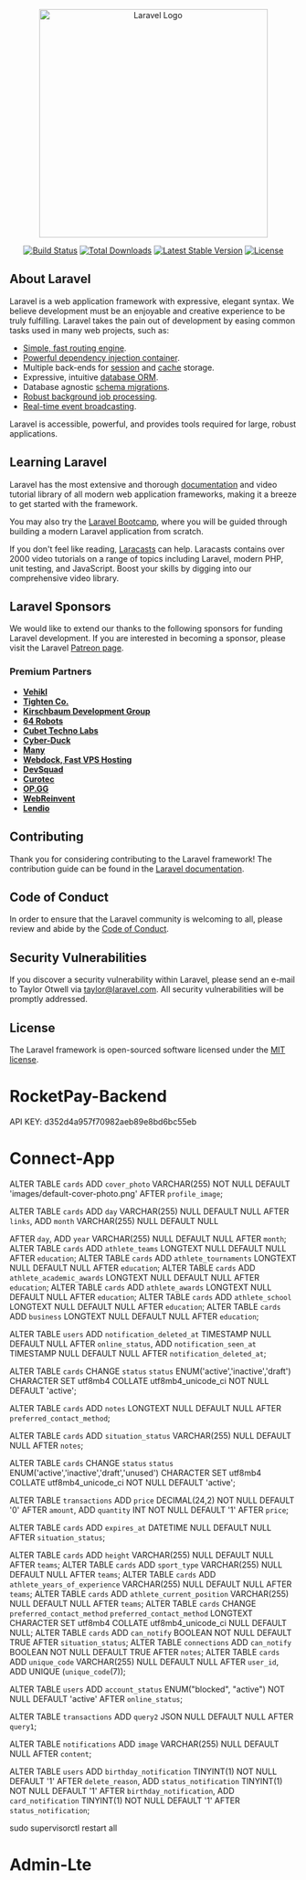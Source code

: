 <p align="center"><a href="https://laravel.com" target="_blank"><img src="https://raw.githubusercontent.com/laravel/art/master/logo-lockup/5%20SVG/2%20CMYK/1%20Full%20Color/laravel-logolockup-cmyk-red.svg" width="400" alt="Laravel Logo"></a></p>

<p align="center">
<a href="https://github.com/laravel/framework/actions"><img src="https://github.com/laravel/framework/workflows/tests/badge.svg" alt="Build Status"></a>
<a href="https://packagist.org/packages/laravel/framework"><img src="https://img.shields.io/packagist/dt/laravel/framework" alt="Total Downloads"></a>
<a href="https://packagist.org/packages/laravel/framework"><img src="https://img.shields.io/packagist/v/laravel/framework" alt="Latest Stable Version"></a>
<a href="https://packagist.org/packages/laravel/framework"><img src="https://img.shields.io/packagist/l/laravel/framework" alt="License"></a>
</p>

## About Laravel

Laravel is a web application framework with expressive, elegant syntax. We believe development must be an enjoyable and creative experience to be truly fulfilling. Laravel takes the pain out of development by easing common tasks used in many web projects, such as:

-   [Simple, fast routing engine](https://laravel.com/docs/routing).
-   [Powerful dependency injection container](https://laravel.com/docs/container).
-   Multiple back-ends for [session](https://laravel.com/docs/session) and [cache](https://laravel.com/docs/cache) storage.
-   Expressive, intuitive [database ORM](https://laravel.com/docs/eloquent).
-   Database agnostic [schema migrations](https://laravel.com/docs/migrations).
-   [Robust background job processing](https://laravel.com/docs/queues).
-   [Real-time event broadcasting](https://laravel.com/docs/broadcasting).

Laravel is accessible, powerful, and provides tools required for large, robust applications.

## Learning Laravel

Laravel has the most extensive and thorough [documentation](https://laravel.com/docs) and video tutorial library of all modern web application frameworks, making it a breeze to get started with the framework.

You may also try the [Laravel Bootcamp](https://bootcamp.laravel.com), where you will be guided through building a modern Laravel application from scratch.

If you don't feel like reading, [Laracasts](https://laracasts.com) can help. Laracasts contains over 2000 video tutorials on a range of topics including Laravel, modern PHP, unit testing, and JavaScript. Boost your skills by digging into our comprehensive video library.

## Laravel Sponsors

We would like to extend our thanks to the following sponsors for funding Laravel development. If you are interested in becoming a sponsor, please visit the Laravel [Patreon page](https://patreon.com/taylorotwell).

### Premium Partners

-   **[Vehikl](https://vehikl.com/)**
-   **[Tighten Co.](https://tighten.co)**
-   **[Kirschbaum Development Group](https://kirschbaumdevelopment.com)**
-   **[64 Robots](https://64robots.com)**
-   **[Cubet Techno Labs](https://cubettech.com)**
-   **[Cyber-Duck](https://cyber-duck.co.uk)**
-   **[Many](https://www.many.co.uk)**
-   **[Webdock, Fast VPS Hosting](https://www.webdock.io/en)**
-   **[DevSquad](https://devsquad.com)**
-   **[Curotec](https://www.curotec.com/services/technologies/laravel/)**
-   **[OP.GG](https://op.gg)**
-   **[WebReinvent](https://webreinvent.com/?utm_source=laravel&utm_medium=github&utm_campaign=patreon-sponsors)**
-   **[Lendio](https://lendio.com)**

## Contributing

Thank you for considering contributing to the Laravel framework! The contribution guide can be found in the [Laravel documentation](https://laravel.com/docs/contributions).

## Code of Conduct

In order to ensure that the Laravel community is welcoming to all, please review and abide by the [Code of Conduct](https://laravel.com/docs/contributions#code-of-conduct).

## Security Vulnerabilities

If you discover a security vulnerability within Laravel, please send an e-mail to Taylor Otwell via [taylor@laravel.com](mailto:taylor@laravel.com). All security vulnerabilities will be promptly addressed.

## License

The Laravel framework is open-sourced software licensed under the [MIT license](https://opensource.org/licenses/MIT).

# RocketPay-Backend

API KEY: d352d4a957f70982aeb89e8bd6bc55eb

# Connect-App

ALTER TABLE `cards` ADD `cover_photo` VARCHAR(255) NOT NULL DEFAULT 'images/default-cover-photo.png' AFTER `profile_image`;

ALTER TABLE `cards` ADD `day` VARCHAR(255) NULL DEFAULT NULL AFTER `links`, ADD `month` VARCHAR(255) NULL DEFAULT NULL

AFTER `day`, ADD `year` VARCHAR(255) NULL DEFAULT NULL AFTER `month`;
ALTER TABLE `cards` ADD `athlete_teams` LONGTEXT NULL DEFAULT NULL AFTER `education`;
ALTER TABLE `cards` ADD `athlete_tournaments` LONGTEXT NULL DEFAULT NULL AFTER `education`;
ALTER TABLE `cards` ADD `athlete_academic_awards` LONGTEXT NULL DEFAULT NULL AFTER `education`;
ALTER TABLE `cards` ADD `athlete_awards` LONGTEXT NULL DEFAULT NULL AFTER `education`;
ALTER TABLE `cards` ADD `athlete_school` LONGTEXT NULL DEFAULT NULL AFTER `education`;
ALTER TABLE `cards` ADD `business` LONGTEXT NULL DEFAULT NULL AFTER `education`;

ALTER TABLE `users` ADD `notification_deleted_at` TIMESTAMP NULL DEFAULT NULL AFTER `online_status`, ADD `notification_seen_at` TIMESTAMP NULL DEFAULT NULL AFTER `notification_deleted_at`;

ALTER TABLE `cards` CHANGE `status` `status` ENUM('active','inactive','draft') CHARACTER SET utf8mb4 COLLATE utf8mb4_unicode_ci NOT NULL DEFAULT 'active';

ALTER TABLE `cards` ADD `notes` LONGTEXT NULL DEFAULT NULL AFTER `preferred_contact_method`;

ALTER TABLE `cards` ADD `situation_status` VARCHAR(255) NULL DEFAULT NULL AFTER `notes`;

ALTER TABLE `cards` CHANGE `status` `status` ENUM('active','inactive','draft','unused') CHARACTER SET utf8mb4 COLLATE utf8mb4_unicode_ci NOT NULL DEFAULT 'active';

ALTER TABLE `transactions` ADD `price` DECIMAL(24,2) NOT NULL DEFAULT '0' AFTER `amount`, ADD `quantity` INT NOT NULL DEFAULT '1' AFTER `price`;

ALTER TABLE `cards` ADD `expires_at` DATETIME NULL DEFAULT NULL AFTER `situation_status`;

ALTER TABLE `cards` ADD `height` VARCHAR(255) NULL DEFAULT NULL AFTER `teams`;
ALTER TABLE `cards` ADD `sport_type` VARCHAR(255) NULL DEFAULT NULL AFTER `teams`;
ALTER TABLE `cards` ADD `athlete_years_of_experience` VARCHAR(255) NULL DEFAULT NULL AFTER `teams`;
ALTER TABLE `cards` ADD `athlete_current_position` VARCHAR(255) NULL DEFAULT NULL AFTER `teams`;
ALTER TABLE `cards` CHANGE `preferred_contact_method` `preferred_contact_method` LONGTEXT CHARACTER SET utf8mb4 COLLATE utf8mb4_unicode_ci NULL DEFAULT NULL;
ALTER TABLE `cards` ADD `can_notify` BOOLEAN NOT NULL DEFAULT TRUE AFTER `situation_status`;
ALTER TABLE `connections` ADD `can_notify` BOOLEAN NOT NULL DEFAULT TRUE AFTER `notes`;
ALTER TABLE `cards` ADD `unique_code` VARCHAR(255) NULL DEFAULT NULL AFTER `user_id`, ADD UNIQUE (`unique_code`(7));

ALTER TABLE `users` ADD `account_status` ENUM("blocked", "active") NOT NULL DEFAULT 'active' AFTER `online_status`;

ALTER TABLE `transactions` ADD `query2` JSON NULL DEFAULT NULL AFTER `query1`;

ALTER TABLE `notifications` ADD `image` VARCHAR(255) NULL DEFAULT NULL AFTER `content`;

ALTER TABLE `users` ADD `birthday_notification` TINYINT(1) NOT NULL DEFAULT '1' AFTER `delete_reason`, ADD `status_notification` TINYINT(1) NOT NULL DEFAULT '1' AFTER `birthday_notification`, ADD `card_notification` TINYINT(1) NOT NULL DEFAULT '1' AFTER `status_notification`;

sudo supervisorctl restart all
# Admin-Lte
